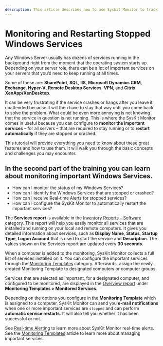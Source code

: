 ```yaml
---
description: This article describes how to use Syskit Monitor to track important services that are running on the servers and restart them automatically if they stop or crash.
---
```


# Monitoring and Restarting Stopped Windows Services

Any Windows Server usually has dozens of services running in the background right from the moment that the operating system starts up. Depending on your server role, there can be a lot of important services on your servers that you’d need to keep running at all times.

Some of these are: **SharePoint**, **SQL**, **IIS**, **Microsoft Dynamics CRM**, **Exchange**, **Hyper-V**, **Remote Desktop Services**, **VPN**, and **Citrix XenApp/XenDesktop**.

It can be very frustrating if the service crashes or hangs after you leave it unattended because it will then have to stay that way until you come back to solve the problem. What could be even more annoying is not knowing that the service in question is not running. This is where the SysKit Monitor comes in useful because you can configure to **monitor the important services** – for all servers – that are required to stay running or to **restart automatically** if they are stopped or crashed.

This tutorial will provide everything you need to know about these great features and how to use them. It will walk you through the basic concepts and challenges you may encounter.

## In the second part of the training you can learn about monitoring important Windows Services.

* How can I monitor the status of my Windows Services?
* How can I identify the Windows Services that are stopped or crashed?
* How can I receive Real-time Alerts for stopped services?
* How can I configure the SysKit Monitor to automatically restart the important services?

The **Services report** is available in the [Inventory Reports – Software](../get-to-know-syskit-monitor/reports/inventory-reports/hardware-and-software.md) category. This report will help you easily monitor all services that are installed and running on your local and remote computers. It gives you detailed information about services, such as **Display Name**, **Status**, **Startup Type**, **Logon Account** that is used to start the service and **Description**. The values shown on the Services report are updated every **30 seconds**.

When a computer is added to the monitoring, SysKit Monitor collects a full list of services installed on it. You can configure the important services through the [Monitoring Templates](../get-to-know-syskit-monitor/administration/monitoring-templates.md) category. Afterwards, assign the newly created Monitoring Template to designated computers or computer groups.

Services that are selected as important, for a designated computer, and configured to be monitored, are displayed in the [Overview report](../get-to-know-syskit-monitor/reports/performance-reports/computer-performance.md) under **Monitoring Templates &gt; Monitored Services**.

Depending on the options you configure in the **Monitoring Template** which is assigned to a computer, SysKit Monitor can send you **e-mail notifications** when one or more important services are `stopped` and can perform **automatic service restarts**. It will also tell you whether it has been successful or not.

See [Real-time Alerting](real-time-alerting.md) to learn more about SysKit Monitor real-time alerts.  
See the [Monitoring Templates](../get-to-know-syskit-monitor/administration/monitoring-templates.md) article to learn more about managing important services.

